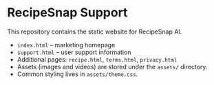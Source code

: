 # RecipeSnap Support

This repository contains the static website for RecipeSnap AI.

- `index.html` – marketing homepage
- `support.html` – user support information
- Additional pages: `recipe.html`, `terms.html`, `privacy.html`
- Assets (images and videos) are stored under the `assets/` directory.
- Common styling lives in `assets/theme.css`.
